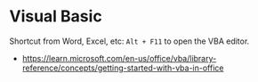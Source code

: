 # Visual Basic

Shortcut from Word, Excel, etc: `Alt + F11` to open the VBA editor.


- <https://learn.microsoft.com/en-us/office/vba/library-reference/concepts/getting-started-with-vba-in-office>